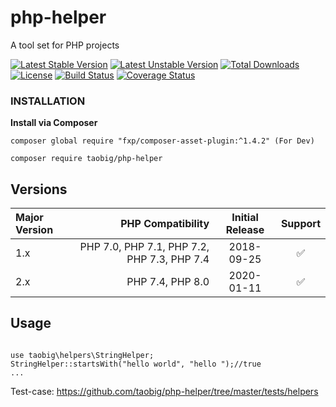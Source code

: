 # php-helper
A tool set for PHP projects

[![Latest Stable Version](https://poser.pugx.org/taobig/php-helper/v/stable)](https://packagist.org/packages/taobig/php-helper)
[![Latest Unstable Version](https://poser.pugx.org/taobig/php-helper/v/unstable)](https://packagist.org/packages/taobig/php-helper)
[![Total Downloads](https://poser.pugx.org/taobig/php-helper/downloads)](https://packagist.org/packages/taobig/php-helper)
[![License](https://poser.pugx.org/taobig/php-helper/license)](https://packagist.org/packages/taobig/php-helper)
[![Build Status](https://travis-ci.org/taobig/php-helper.svg?branch=master)](https://travis-ci.org/taobig/php-helper)
[![Coverage Status](https://coveralls.io/repos/github/taobig/php-helper/badge.svg)](https://coveralls.io/github/taobig/php-helper)

### INSTALLATION
**Install via Composer**  
```
composer global require "fxp/composer-asset-plugin:^1.4.2" (For Dev)

composer require taobig/php-helper

```
## Versions
| Major Version	 | PHP Compatibility	 | Initial Release	 | Support |
| :-----| ----: | :----: | :----: |
| 1.x | PHP 7.0, PHP 7.1, PHP 7.2, PHP 7.3, PHP 7.4 | 2018-09-25 | ✅ |
| 2.x | PHP 7.4, PHP 8.0 | 2020-01-11 | ✅ |

## Usage
```

use taobig\helpers\StringHelper;
StringHelper::startsWith("hello world", "hello ");//true
...

```
Test-case: https://github.com/taobig/php-helper/tree/master/tests/helpers
